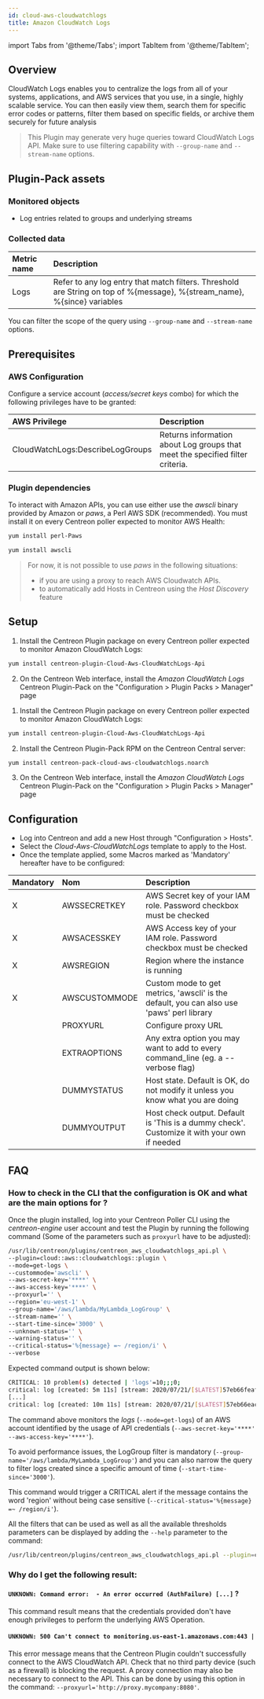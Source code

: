 ```yaml
---
id: cloud-aws-cloudwatchlogs
title: Amazon CloudWatch Logs
---
```

import Tabs from '@theme/Tabs';
import TabItem from '@theme/TabItem';


## Overview

CloudWatch Logs enables you to centralize the logs from all of your systems, applications,
and AWS services that you use, in a single, highly scalable service. You can then easily view them,
search them for specific error codes or patterns, filter them based on specific fields,
or archive them securely for future analysis

> This Plugin may generate very huge queries toward CloudWatch Logs API. Make sure to use filtering capability
> with ```--group-name``` and ```--stream-name``` options.

## Plugin-Pack assets

### Monitored objects

* Log entries related to groups and underlying streams

### Collected data

<Tabs groupId="operating-systems">
<TabItem value="GetLogs" label="GetLogs">

| Metric name | Description                                                                                                               |
| :---------- | :------------------------------------------------------------------------------------------------------------------------ |
| Logs        | Refer to any log entry that match filters. Threshold are String on top of %{message}, %{stream\_name}, %{since} variables |

You can filter the scope of the query using ```--group-name``` and ```--stream-name``` options.

</TabItem>
</Tabs>

## Prerequisites

### AWS Configuration

Configure a service account (*access/secret keys* combo) for which the following privileges have to be granted:

| AWS Privilege                    | Description                                                                   |
| :------------------------------- | :---------------------------------------------------------------------------- |
| CloudWatchLogs:DescribeLogGroups | Returns information about Log groups that meet the specified filter criteria. |

### Plugin dependencies

To interact with Amazon APIs, you can use either use the *awscli* binary provided by Amazon or *paws*, a Perl AWS SDK (recommended).
You must install it on every Centreon poller expected to monitor AWS Health:

<Tabs groupId="operating-systems">
<TabItem value="perlPawsinstallation" label="perlPawsinstallation">

```bash
yum install perl-Paws
```

</TabItem>
<TabItem value="awscliinstallation" label="awscliinstallation">

```bash
yum install awscli
```

</TabItem>
</Tabs>

> For now, it is not possible to use *paws* in the following situations:
> * if you are using a proxy to reach AWS Cloudwatch APIs.
> * to automatically add Hosts in Centreon using the *Host Discovery* feature

## Setup

<Tabs groupId="licence-systems">
<TabItem value="online" label="Online License">

1. Install the Centreon Plugin package on every Centreon poller expected to monitor Amazon CloudWatch Logs:

```bash
yum install centreon-plugin-Cloud-Aws-CloudWatchLogs-Api
```

2. On the Centreon Web interface, install the *Amazon CloudWatch Logs* Centreon Plugin-Pack on the "Configuration > Plugin Packs > Manager" page

</TabItem>
<TabItem value="offline" label="Offline License">

1. Install the Centreon Plugin package on every Centreon poller expected to monitor Amazon CloudWatch Logs:

```bash
yum install centreon-plugin-Cloud-Aws-CloudWatchLogs-Api
```

2. Install the Centreon Plugin-Pack RPM on the Centreon Central server:

```bash
yum install centreon-pack-cloud-aws-cloudwatchlogs.noarch
```

3. On the Centreon Web interface, install the *Amazon CloudWatch Logs* Centreon Plugin-Pack on the "Configuration > Plugin Packs > Manager" page

</TabItem>
</Tabs>

## Configuration

* Log into Centreon and add a new Host through "Configuration > Hosts".
* Select the *Cloud-Aws-CloudWatchLogs* template to apply to the Host.
* Once the template applied, some Macros marked as 'Mandatory' hereafter have to be configured:

| Mandatory | Nom           | Description                                                                                 |
| :-------- | :------------ | :------------------------------------------------------------------------------------------ |
| X         | AWSSECRETKEY  | AWS Secret key of your IAM role. Password checkbox must be checked                          |
| X         | AWSACESSKEY   | AWS Access key of your IAM role. Password checkbox must be checked                          |
| X         | AWSREGION     | Region where the instance is running                                                        |
| X         | AWSCUSTOMMODE | Custom mode to get metrics, 'awscli' is the default, you can also use 'paws' perl library   |
|           | PROXYURL      | Configure proxy URL                                                                         |
|           | EXTRAOPTIONS  | Any extra option you may want to add to every command\_line (eg. a --verbose flag)          |
|           | DUMMYSTATUS   | Host state. Default is OK, do not modify it unless you know what you are doing              |
|           | DUMMYOUTPUT   | Host check output. Default is 'This is a dummy check'. Customize it with your own if needed |

## FAQ

### How to check in the CLI that the configuration is OK and what are the main options for ?

Once the plugin installed, log into your Centreon Poller CLI using the *centreon-engine* user account and test the Plugin
by running the following command (Some of the parameters such as ```proxyurl``` have to be adjusted):

```bash
/usr/lib/centreon/plugins/centreon_aws_cloudwatchlogs_api.pl \
--plugin=cloud::aws::cloudwatchlogs::plugin \
--mode=get-logs \
--custommode='awscli' \
--aws-secret-key='****' \
--aws-access-key='****' \
--proxyurl='' \
--region='eu-west-1' \
--group-name='/aws/lambda/MyLambda_LogGroup' \
--stream-name='' \
--start-time-since='3000' \
--unknown-status='' \
--warning-status='' \
--critical-status='%{message} =~ /region/i' \
--verbose
```

Expected command output is shown below:

```bash
CRITICAL: 10 problem(s) detected | 'logs'=10;;;0;
critical: log [created: 5m 11s] [stream: 2020/07/21/[$LATEST]57eb66feaf4aa7bc46gr0e91aeac2b99] [message: [INFO] 2020-07-21T14:35:31.591Z    edcea75a-41ceaa-43ae0-8fa6-1cfea0d0dc  Set REGION: eu-west-1 -- ]
[...]
critical: log [created: 10m 11s] [stream: 2020/07/21/[$LATEST]57eb66eac4cea0e91ce2b99] [message: [INFO]    2020-07-21T14:30:31.767Z    8a62ac5e-d6dd-44Da-b23e-bce42fef3  Set REGION: eu-west-1 -- ]
```

The command above monitors the *logs* (```--mode=get-logs```) of an AWS account identified by the usage of API credentials (```--aws-secret-key='****' --aws-access-key='****'```).

To avoid performance issues, the LogGroup filter is mandatory (```--group-name='/aws/lambda/MyLambda_LogGroup'```) and you can also narrow the query to filter logs created since a specific amount of time (```--start-time-since='3000'```).

This command would trigger a CRITICAL alert if the message contains the word 'region' without being case sensitive (```--critical-status='%{message} =~ /region/i'```).

All the filters that can be used as well as all the available thresholds parameters can be displayed by adding the  ```--help```
parameter to the command:

```bash
/usr/lib/centreon/plugins/centreon_aws_cloudwatchlogs_api.pl --plugin=cloud::aws::cloudwatchlogs::plugin --mode=get-logs --help
```

### Why do I get the following result:

#### ```UNKNOWN: Command error:  - An error occurred (AuthFailure) [...]``` ?

This command result means that the credentials provided don't have enough privileges to perform the underlying AWS Operation.

#### ```UNKNOWN: 500 Can't connect to monitoring.us-east-1.amazonaws.com:443 |```

This error message means that the Centreon Plugin couldn't successfully connect to the AWS CloudWatch API.
Check that no third party device (such as a firewall) is blocking the request.
A proxy connection may also be necessary to connect to the API.
This can be done by using this option in the command: ```--proxyurl='http://proxy.mycompany:8080'```.